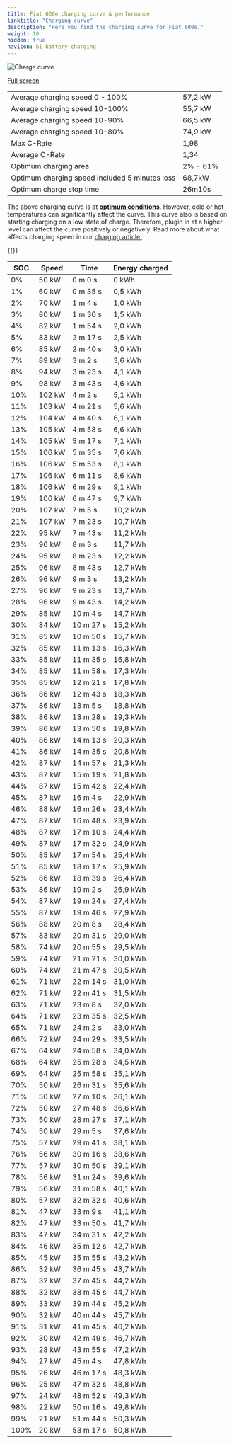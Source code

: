 ```yaml
---
title: Fiat 600e charging curve & performance
linktitle: "Charging curve"
description: "Here you find the charging curve for Fiat 600e."
weight: 10
hidden: true
navicon: bi-battery-charging
---
```

<!-- markdownlint-disable MD033 -->
<img src="../chargingcurve.svg" alt="Charge curve" class="img-fluid">

[Full screen](../chargingcurve.svg)


<table class="table table-striped">
<tbody>
<tr>
<td>Average charging speed 0 - 100%</td><td>57,2 kW</td>
</tr>
<tr>
<td>Average charging speed 10-100%</td><td>55,7 kW</td>
</tr>
<tr>
<td>Average charging speed 10-90%</td><td>66,5 kW</td>
</tr>
<tr>
<td>Average charging speed 10-80%</td><td>74,9 kW</td>
</tr>
<tr>
<td>Max C-Rate</td><td>1,98</td>
</tr>
<tr>
<td>Average C-Rate</td><td>1,34</td>
</tr>
<tr>
<td>Optimum charging area</td><td>2% - 61%</td>
</tr>
<tr>
<td>Optimum charging speed included 5 minutes loss</td><td>68,7kW</td>
</tr>
<tr>
<td>Optimum charge stop time</td><td>26m10s</td>
</tr>
</tbody>
</table>


The above charging curve is at **[optimum conditions](../../../../../technology/battery/charging/#temperature)**. However, cold or hot temperatures can significantly affect the curve. This curve also is based on starting charging on a low state of charge. Therefore, plugin in at a higher level can affect the curve positively or negatively. Read more about what affects charging speed in our [charging article.](../../../../../technology/battery/charging/)


{{<evkxdisplayaddarticle />}}
<table class="table table-striped">
<thead>
<tr><th>SOC</th><th>Speed</th><th>Time</th><th>Energy charged</th></tr>
</thead>
<tbody>
<tr>
<td>0%</td><td>50 kW</td><td> 0 m 0 s </td><td>0 kWh </td>
</tr>
<tr>
<td>1%</td><td>60 kW</td><td> 0 m 35 s </td><td>0,5 kWh </td>
</tr>
<tr>
<td>2%</td><td>70 kW</td><td> 1 m 4 s </td><td>1,0 kWh </td>
</tr>
<tr>
<td>3%</td><td>80 kW</td><td> 1 m 30 s </td><td>1,5 kWh </td>
</tr>
<tr>
<td>4%</td><td>82 kW</td><td> 1 m 54 s </td><td>2,0 kWh </td>
</tr>
<tr>
<td>5%</td><td>83 kW</td><td> 2 m 17 s </td><td>2,5 kWh </td>
</tr>
<tr>
<td>6%</td><td>85 kW</td><td> 2 m 40 s </td><td>3,0 kWh </td>
</tr>
<tr>
<td>7%</td><td>89 kW</td><td> 3 m 2 s </td><td>3,6 kWh </td>
</tr>
<tr>
<td>8%</td><td>94 kW</td><td> 3 m 23 s </td><td>4,1 kWh </td>
</tr>
<tr>
<td>9%</td><td>98 kW</td><td> 3 m 43 s </td><td>4,6 kWh </td>
</tr>
<tr>
<td>10%</td><td>102 kW</td><td> 4 m 2 s </td><td>5,1 kWh </td>
</tr>
<tr>
<td>11%</td><td>103 kW</td><td> 4 m 21 s </td><td>5,6 kWh </td>
</tr>
<tr>
<td>12%</td><td>104 kW</td><td> 4 m 40 s </td><td>6,1 kWh </td>
</tr>
<tr>
<td>13%</td><td>105 kW</td><td> 4 m 58 s </td><td>6,6 kWh </td>
</tr>
<tr>
<td>14%</td><td>105 kW</td><td> 5 m 17 s </td><td>7,1 kWh </td>
</tr>
<tr>
<td>15%</td><td>106 kW</td><td> 5 m 35 s </td><td>7,6 kWh </td>
</tr>
<tr>
<td>16%</td><td>106 kW</td><td> 5 m 53 s </td><td>8,1 kWh </td>
</tr>
<tr>
<td>17%</td><td>106 kW</td><td> 6 m 11 s </td><td>8,6 kWh </td>
</tr>
<tr>
<td>18%</td><td>106 kW</td><td> 6 m 29 s </td><td>9,1 kWh </td>
</tr>
<tr>
<td>19%</td><td>106 kW</td><td> 6 m 47 s </td><td>9,7 kWh </td>
</tr>
<tr>
<td>20%</td><td>107 kW</td><td> 7 m 5 s </td><td>10,2 kWh </td>
</tr>
<tr>
<td>21%</td><td>107 kW</td><td> 7 m 23 s </td><td>10,7 kWh </td>
</tr>
<tr>
<td>22%</td><td>95 kW</td><td> 7 m 43 s </td><td>11,2 kWh </td>
</tr>
<tr>
<td>23%</td><td>96 kW</td><td> 8 m 3 s </td><td>11,7 kWh </td>
</tr>
<tr>
<td>24%</td><td>95 kW</td><td> 8 m 23 s </td><td>12,2 kWh </td>
</tr>
<tr>
<td>25%</td><td>96 kW</td><td> 8 m 43 s </td><td>12,7 kWh </td>
</tr>
<tr>
<td>26%</td><td>96 kW</td><td> 9 m 3 s </td><td>13,2 kWh </td>
</tr>
<tr>
<td>27%</td><td>96 kW</td><td> 9 m 23 s </td><td>13,7 kWh </td>
</tr>
<tr>
<td>28%</td><td>96 kW</td><td> 9 m 43 s </td><td>14,2 kWh </td>
</tr>
<tr>
<td>29%</td><td>85 kW</td><td> 10 m 4 s </td><td>14,7 kWh </td>
</tr>
<tr>
<td>30%</td><td>84 kW</td><td> 10 m 27 s </td><td>15,2 kWh </td>
</tr>
<tr>
<td>31%</td><td>85 kW</td><td> 10 m 50 s </td><td>15,7 kWh </td>
</tr>
<tr>
<td>32%</td><td>85 kW</td><td> 11 m 13 s </td><td>16,3 kWh </td>
</tr>
<tr>
<td>33%</td><td>85 kW</td><td> 11 m 35 s </td><td>16,8 kWh </td>
</tr>
<tr>
<td>34%</td><td>85 kW</td><td> 11 m 58 s </td><td>17,3 kWh </td>
</tr>
<tr>
<td>35%</td><td>85 kW</td><td> 12 m 21 s </td><td>17,8 kWh </td>
</tr>
<tr>
<td>36%</td><td>86 kW</td><td> 12 m 43 s </td><td>18,3 kWh </td>
</tr>
<tr>
<td>37%</td><td>86 kW</td><td> 13 m 5 s </td><td>18,8 kWh </td>
</tr>
<tr>
<td>38%</td><td>86 kW</td><td> 13 m 28 s </td><td>19,3 kWh </td>
</tr>
<tr>
<td>39%</td><td>86 kW</td><td> 13 m 50 s </td><td>19,8 kWh </td>
</tr>
<tr>
<td>40%</td><td>86 kW</td><td> 14 m 13 s </td><td>20,3 kWh </td>
</tr>
<tr>
<td>41%</td><td>86 kW</td><td> 14 m 35 s </td><td>20,8 kWh </td>
</tr>
<tr>
<td>42%</td><td>87 kW</td><td> 14 m 57 s </td><td>21,3 kWh </td>
</tr>
<tr>
<td>43%</td><td>87 kW</td><td> 15 m 19 s </td><td>21,8 kWh </td>
</tr>
<tr>
<td>44%</td><td>87 kW</td><td> 15 m 42 s </td><td>22,4 kWh </td>
</tr>
<tr>
<td>45%</td><td>87 kW</td><td> 16 m 4 s </td><td>22,9 kWh </td>
</tr>
<tr>
<td>46%</td><td>88 kW</td><td> 16 m 26 s </td><td>23,4 kWh </td>
</tr>
<tr>
<td>47%</td><td>87 kW</td><td> 16 m 48 s </td><td>23,9 kWh </td>
</tr>
<tr>
<td>48%</td><td>87 kW</td><td> 17 m 10 s </td><td>24,4 kWh </td>
</tr>
<tr>
<td>49%</td><td>87 kW</td><td> 17 m 32 s </td><td>24,9 kWh </td>
</tr>
<tr>
<td>50%</td><td>85 kW</td><td> 17 m 54 s </td><td>25,4 kWh </td>
</tr>
<tr>
<td>51%</td><td>85 kW</td><td> 18 m 17 s </td><td>25,9 kWh </td>
</tr>
<tr>
<td>52%</td><td>86 kW</td><td> 18 m 39 s </td><td>26,4 kWh </td>
</tr>
<tr>
<td>53%</td><td>86 kW</td><td> 19 m 2 s </td><td>26,9 kWh </td>
</tr>
<tr>
<td>54%</td><td>87 kW</td><td> 19 m 24 s </td><td>27,4 kWh </td>
</tr>
<tr>
<td>55%</td><td>87 kW</td><td> 19 m 46 s </td><td>27,9 kWh </td>
</tr>
<tr>
<td>56%</td><td>88 kW</td><td> 20 m 8 s </td><td>28,4 kWh </td>
</tr>
<tr>
<td>57%</td><td>83 kW</td><td> 20 m 31 s </td><td>29,0 kWh </td>
</tr>
<tr>
<td>58%</td><td>74 kW</td><td> 20 m 55 s </td><td>29,5 kWh </td>
</tr>
<tr>
<td>59%</td><td>74 kW</td><td> 21 m 21 s </td><td>30,0 kWh </td>
</tr>
<tr>
<td>60%</td><td>74 kW</td><td> 21 m 47 s </td><td>30,5 kWh </td>
</tr>
<tr>
<td>61%</td><td>71 kW</td><td> 22 m 14 s </td><td>31,0 kWh </td>
</tr>
<tr>
<td>62%</td><td>71 kW</td><td> 22 m 41 s </td><td>31,5 kWh </td>
</tr>
<tr>
<td>63%</td><td>71 kW</td><td> 23 m 8 s </td><td>32,0 kWh </td>
</tr>
<tr>
<td>64%</td><td>71 kW</td><td> 23 m 35 s </td><td>32,5 kWh </td>
</tr>
<tr>
<td>65%</td><td>71 kW</td><td> 24 m 2 s </td><td>33,0 kWh </td>
</tr>
<tr>
<td>66%</td><td>72 kW</td><td> 24 m 29 s </td><td>33,5 kWh </td>
</tr>
<tr>
<td>67%</td><td>64 kW</td><td> 24 m 58 s </td><td>34,0 kWh </td>
</tr>
<tr>
<td>68%</td><td>64 kW</td><td> 25 m 28 s </td><td>34,5 kWh </td>
</tr>
<tr>
<td>69%</td><td>64 kW</td><td> 25 m 58 s </td><td>35,1 kWh </td>
</tr>
<tr>
<td>70%</td><td>50 kW</td><td> 26 m 31 s </td><td>35,6 kWh </td>
</tr>
<tr>
<td>71%</td><td>50 kW</td><td> 27 m 10 s </td><td>36,1 kWh </td>
</tr>
<tr>
<td>72%</td><td>50 kW</td><td> 27 m 48 s </td><td>36,6 kWh </td>
</tr>
<tr>
<td>73%</td><td>50 kW</td><td> 28 m 27 s </td><td>37,1 kWh </td>
</tr>
<tr>
<td>74%</td><td>50 kW</td><td> 29 m 5 s </td><td>37,6 kWh </td>
</tr>
<tr>
<td>75%</td><td>57 kW</td><td> 29 m 41 s </td><td>38,1 kWh </td>
</tr>
<tr>
<td>76%</td><td>56 kW</td><td> 30 m 16 s </td><td>38,6 kWh </td>
</tr>
<tr>
<td>77%</td><td>57 kW</td><td> 30 m 50 s </td><td>39,1 kWh </td>
</tr>
<tr>
<td>78%</td><td>56 kW</td><td> 31 m 24 s </td><td>39,6 kWh </td>
</tr>
<tr>
<td>79%</td><td>56 kW</td><td> 31 m 58 s </td><td>40,1 kWh </td>
</tr>
<tr>
<td>80%</td><td>57 kW</td><td> 32 m 32 s </td><td>40,6 kWh </td>
</tr>
<tr>
<td>81%</td><td>47 kW</td><td> 33 m 9 s </td><td>41,1 kWh </td>
</tr>
<tr>
<td>82%</td><td>47 kW</td><td> 33 m 50 s </td><td>41,7 kWh </td>
</tr>
<tr>
<td>83%</td><td>47 kW</td><td> 34 m 31 s </td><td>42,2 kWh </td>
</tr>
<tr>
<td>84%</td><td>46 kW</td><td> 35 m 12 s </td><td>42,7 kWh </td>
</tr>
<tr>
<td>85%</td><td>45 kW</td><td> 35 m 55 s </td><td>43,2 kWh </td>
</tr>
<tr>
<td>86%</td><td>32 kW</td><td> 36 m 45 s </td><td>43,7 kWh </td>
</tr>
<tr>
<td>87%</td><td>32 kW</td><td> 37 m 45 s </td><td>44,2 kWh </td>
</tr>
<tr>
<td>88%</td><td>32 kW</td><td> 38 m 45 s </td><td>44,7 kWh </td>
</tr>
<tr>
<td>89%</td><td>33 kW</td><td> 39 m 44 s </td><td>45,2 kWh </td>
</tr>
<tr>
<td>90%</td><td>32 kW</td><td> 40 m 44 s </td><td>45,7 kWh </td>
</tr>
<tr>
<td>91%</td><td>31 kW</td><td> 41 m 45 s </td><td>46,2 kWh </td>
</tr>
<tr>
<td>92%</td><td>30 kW</td><td> 42 m 49 s </td><td>46,7 kWh </td>
</tr>
<tr>
<td>93%</td><td>28 kW</td><td> 43 m 55 s </td><td>47,2 kWh </td>
</tr>
<tr>
<td>94%</td><td>27 kW</td><td> 45 m 4 s </td><td>47,8 kWh </td>
</tr>
<tr>
<td>95%</td><td>26 kW</td><td> 46 m 17 s </td><td>48,3 kWh </td>
</tr>
<tr>
<td>96%</td><td>25 kW</td><td> 47 m 32 s </td><td>48,8 kWh </td>
</tr>
<tr>
<td>97%</td><td>24 kW</td><td> 48 m 52 s </td><td>49,3 kWh </td>
</tr>
<tr>
<td>98%</td><td>22 kW</td><td> 50 m 16 s </td><td>49,8 kWh </td>
</tr>
<tr>
<td>99%</td><td>21 kW</td><td> 51 m 44 s </td><td>50,3 kWh </td>
</tr>
<tr>
<td>100%</td><td>20 kW</td><td> 53 m 17 s </td><td>50,8 kWh </td>
</tr>
</tbody>
</table>

